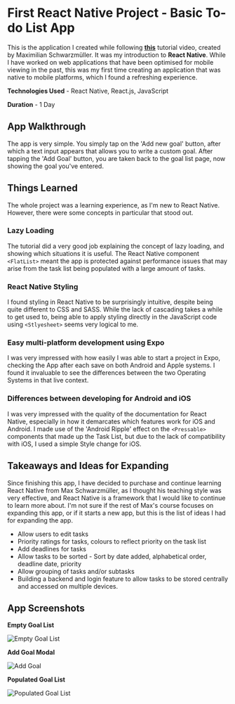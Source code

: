 # First React Native Project - Basic To-do List App

This is the application I created while following **[this](https://www.youtube.com/watch?v=VozPNrt-LfE)** tutorial video, created by Maximilian Schwarzmüller. It was my introduction to **React Native**. While I have worked on web applications that have been optimised for mobile viewing in the past, this was my first time creating an application that was native to mobile platforms, which I found a refreshing experience.

**Technologies Used** - React Native, React.js, JavaScript

**Duration** - 1 Day

## App Walkthrough

The app is very simple. You simply tap on the 'Add new goal' button, after which a text input appears that allows you to write a custom goal. After tapping the 'Add Goal' button, you are taken back to the goal list page, now showing the goal you've entered.

## Things Learned

The whole project was a learning experience, as I'm new to React Native. However, there were some concepts in particular that stood out.

### Lazy Loading

The tutorial did a very good job explaining the concept of lazy loading, and showing which situations it is useful. The React Native component `<FlatList>` meant the app is protected against performance issues that may arise from the task list being populated with a large amount of tasks.

### React Native Styling

I found styling in React Native to be surprisingly intuitive, despite being quite different to CSS and SASS. While the lack of cascading takes a while to get used to, being able to apply styling directly in the JavaScript code using `<Stlyesheet>` seems very logical to me.

### Easy multi-platform development using Expo

I was very impressed with how easily I was able to start a project in Expo, checking the App after each save on both Android and Apple systems. I found it invaluable to see the differences between the two Operating Systems in that live context.

### Differences between developing for Android and iOS

I was very impressed with the quality of the documentation for React Native, especially in how it demarcates which features work for iOS and Android. I made use of the 'Android Ripple' effect on the `<Pressable>` components that made up the Task List, but due to the lack of compatibility with iOS, I used a simple Style change for iOS.

## Takeaways and Ideas for Expanding

Since finishing this app, I have decided to purchase and continue learning React Native from Max Schwarzmüller, as I thought his teaching style was very effective, and React Native is a framework that I would like to continue to learn more about. I'm not sure if the rest of Max's course focuses on expanding this app, or if it starts a new app, but this is the list of ideas I had for expanding the app.

- Allow users to edit tasks
- Priority ratings for tasks, colours to reflect priority on the task list
- Add deadlines for tasks
- Allow tasks to be sorted - Sort by date added, alphabetical order, deadline date, priority
- Allow grouping of tasks and/or subtasks
- Building a backend and login feature to allow tasks to be stored centrally and accessed on multiple devices.

## App Screenshots

**Empty Goal List**

![Empty Goal List](./RNCourse\assets\readme-screenshots\1-emptygoallist.png)

**Add Goal Modal**

![Add Goal](./RNCourse/assets/readme-screenshots/2-GoalInput.PNG)

**Populated Goal List**

![Populated Goal List](./RNCourse/assets/readme-screenshots/3-PopulatedGoalList.PNG)
